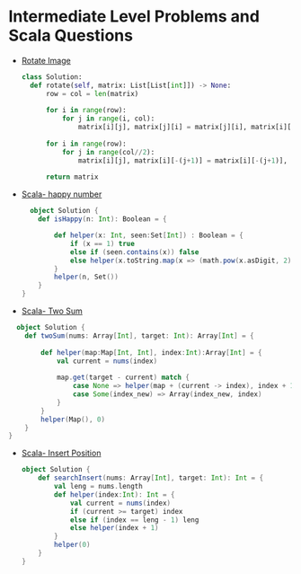 # Intermediate Level Problems and Scala Questions


- [Rotate Image](https://leetcode.com/problems/rotate-image/submissions/)
  ```python
  class Solution:
    def rotate(self, matrix: List[List[int]]) -> None:
        row = col = len(matrix)
        
        for i in range(row):
            for j in range(i, col):
                matrix[i][j], matrix[j][i] = matrix[j][i], matrix[i][j]
        
        for i in range(row):
            for j in range(col//2):
                matrix[i][j], matrix[i][-(j+1)] = matrix[i][-(j+1)], matrix[i][j]
        
        return matrix

  ```
  
  
- [Scala- happy number](https://leetcode.com/problems/happy-number/submissions/)
  ```scala
    object Solution {
      def isHappy(n: Int): Boolean = {

          def helper(x: Int, seen:Set[Int]) : Boolean = {
              if (x == 1) true 
              else if (seen.contains(x)) false
              else helper(x.toString.map(x => (math.pow(x.asDigit, 2))).sum.toInt, seen + x)
          }
          helper(n, Set())
      }
  }
  ```
  
- [Scala- Two Sum](https://leetcode.com/problems/two-sum/submissions/)
```scala
  object Solution {
    def twoSum(nums: Array[Int], target: Int): Array[Int] = {
        
        def helper(map:Map[Int, Int], index:Int):Array[Int] = {
            val current = nums(index)
            
            map.get(target - current) match {
                case None => helper(map + (current -> index), index + 1)
                case Some(index_new) => Array(index_new, index)
            }
        }
        helper(Map(), 0)   
    }
}
```

- [Scala- Insert Position](https://leetcode.com/problems/search-insert-position/submissions/)
  ```scala
  object Solution {
      def searchInsert(nums: Array[Int], target: Int): Int = {
          val leng = nums.length 
          def helper(index:Int): Int = {
              val current = nums(index)
              if (current >= target) index
              else if (index == leng - 1) leng
              else helper(index + 1)
          }
          helper(0)
      }
  }
  ```

